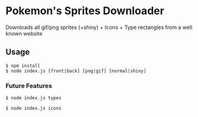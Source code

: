 # Pokemon's Sprites Downloader

Downloads all gif/png sprites (+shiny) + Icons + Type rectangles from a well known website

## Usage

```
$ npm install
$ node index.js [front|back] [png|gif] [normal|shiny]
```

### Future Features

```
$ node index.js types

$ node index.js icons
```